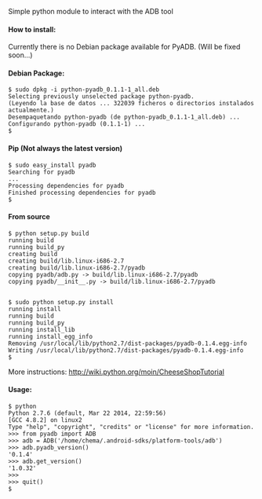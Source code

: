 Simple python module to interact with the ADB tool

#### How to install:

Currently there is no Debian package available for PyADB. (Will be fixed soon...)

#### Debian Package:

    $ sudo dpkg -i python-pyadb_0.1.1-1_all.deb 
    Selecting previously unselected package python-pyadb.
    (Leyendo la base de datos ... 322039 ficheros o directorios instalados actualmente.)
    Desempaquetando python-pyadb (de python-pyadb_0.1.1-1_all.deb) ...
    Configurando python-pyadb (0.1.1-1) ...
    $

#### Pip (Not always the latest version)

    $ sudo easy_install pyadb
    Searching for pyadb
    ...
    Processing dependencies for pyadb
    Finished processing dependencies for pyadb
    $

#### From source

    $ python setup.py build
    running build
    running build_py
    creating build
    creating build/lib.linux-i686-2.7
    creating build/lib.linux-i686-2.7/pyadb
    copying pyadb/adb.py -> build/lib.linux-i686-2.7/pyadb
    copying pyadb/__init__.py -> build/lib.linux-i686-2.7/pyadb


    $ sudo python setup.py install
    running install
    running build
    running build_py
    running install_lib
    running install_egg_info
    Removing /usr/local/lib/python2.7/dist-packages/pyadb-0.1.4.egg-info
    Writing /usr/local/lib/python2.7/dist-packages/pyadb-0.1.4.egg-info
    $

More instructions: http://wiki.python.org/moin/CheeseShopTutorial

#### Usage:

    $ python
    Python 2.7.6 (default, Mar 22 2014, 22:59:56) 
    [GCC 4.8.2] on linux2
    Type "help", "copyright", "credits" or "license" for more information.
    >>> from pyadb import ADB
    >>> adb = ADB('/home/chema/.android-sdks/platform-tools/adb')
    >>> adb.pyadb_version()
    '0.1.4'
    >>> adb.get_version()
    '1.0.32'
    >>> 
    >>> quit()
    $
